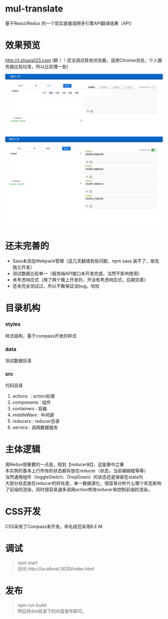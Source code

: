 # mul-translate
基于React/Redux 的一个现实直接调用多引擎API翻译结果（API）

# 效果预览
http://t.shuxia123.com (额！！还没调试其他浏览器，请用Chrome浏览，个人服务器比较垃圾，所以比较慢一些)

![githubusercontent](https://raw.githubusercontent.com/coocssweb/mul-translate/master/preview/preview-1.png "预览1")
![githubusercontent](https://raw.githubusercontent.com/coocssweb/mul-translate/master/preview/preview-2.png "预览1")  

# 还未完善的
* Sass未添加Webpack管理（这几天翻墙有些问题，npm sass 装不了，故先独立开发）
* 测试数据比较单一（服务端API接口未开发完成，当然不影响使用）
* 未考虑响应式（用了两个晚上开发的，开没有考虑响应式，后期完善）
* 还未完全测试过，所以不敢保证没bug。哈哈

# 目录机构
### styles
样式结构，基于compass开发的样式
### data 
测试数据目录
### src
代码目录
1. actions ：action处理
2. components : 组件
3. containers : 容器
4. middleWare : 中间键
5. reducers : reducer目录
6. service : 调用数据服务

# 主体逻辑
用Redux很重要的一点是，规划【reducer树】，这是重中之重<br/>
本实例的基本上行所有的状态都存放在reducer（状态，当前编辑框等等）<br/>
当然通用组件（toggleSwitch、DropDown）的状态还是保留在state内<br/>
大部分状态放在reducer的好处是，单一数据源化，很容易分析什么哪个状态影响了前端的渲染，同时很容易通多调用action修改reducer来控制前端的渲染。

# CSS开发
CSS采用了Compass来开发。命名规范采用B.E.M

# 调试
> npm start<br />
> 访问 http://localhost:3030/index.html

# 发布
> npm run build<br/>
>然后将dist目录下的内容发布即可。
